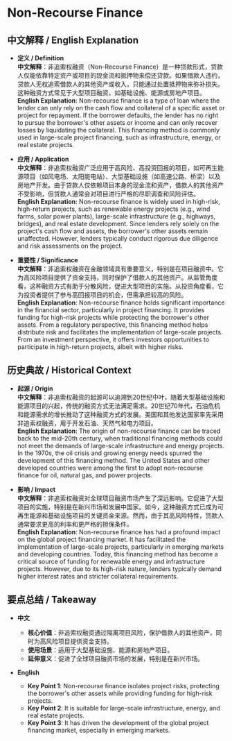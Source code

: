 # Non-Recourse Finance

## 中文解释 / English Explanation

* **定义 / Definition**  
  **中文解释**：非追索权融资（Non-Recourse Finance）是一种贷款形式，贷款人仅能依靠特定资产或项目的现金流和抵押物来偿还贷款。如果借款人违约，贷款人无权追索借款人的其他资产或收入，只能通过处置抵押物来弥补损失。这种融资方式常见于大型项目融资，如基础设施、能源或房地产项目。  
  **English Explanation**: Non-recourse finance is a type of loan where the lender can only rely on the cash flow and collateral of a specific asset or project for repayment. If the borrower defaults, the lender has no right to pursue the borrower's other assets or income and can only recover losses by liquidating the collateral. This financing method is commonly used in large-scale project financing, such as infrastructure, energy, or real estate projects.

* **应用 / Application**  
  **中文解释**：非追索权融资广泛应用于高风险、高投资回报的项目，如可再生能源项目（如风电场、太阳能电站）、大型基础设施（如高速公路、桥梁）以及房地产开发。由于贷款人仅依赖项目本身的现金流和资产，借款人的其他资产不受影响，但贷款人通常会对项目进行严格的尽职调查和风险评估。  
  **English Explanation**: Non-recourse finance is widely used in high-risk, high-return projects, such as renewable energy projects (e.g., wind farms, solar power plants), large-scale infrastructure (e.g., highways, bridges), and real estate development. Since lenders rely solely on the project's cash flow and assets, the borrower's other assets remain unaffected. However, lenders typically conduct rigorous due diligence and risk assessments on the project.

* **重要性 / Significance**  
  **中文解释**：非追索权融资在金融领域具有重要意义，特别是在项目融资中。它为高风险项目提供了资金支持，同时保护了借款人的其他资产。从监管角度看，这种融资方式有助于分散风险，促进大型项目的实施。从投资角度看，它为投资者提供了参与高回报项目的机会，但需承担较高的风险。  
  **English Explanation**: Non-recourse finance holds significant importance in the financial sector, particularly in project financing. It provides funding for high-risk projects while protecting the borrower's other assets. From a regulatory perspective, this financing method helps distribute risk and facilitates the implementation of large-scale projects. From an investment perspective, it offers investors opportunities to participate in high-return projects, albeit with higher risks.

## 历史典故 / Historical Context

* **起源 / Origin**  
  **中文解释**：非追索权融资的起源可以追溯到20世纪中叶，随着大型基础设施和能源项目的兴起，传统的融资方式无法满足需求。20世纪70年代，石油危机和能源需求的增长推动了这种融资方式的发展。美国和其他发达国家率先采用非追索权融资，用于开发石油、天然气和电力项目。  
  **English Explanation**: The origin of non-recourse finance can be traced back to the mid-20th century, when traditional financing methods could not meet the demands of large-scale infrastructure and energy projects. In the 1970s, the oil crisis and growing energy needs spurred the development of this financing method. The United States and other developed countries were among the first to adopt non-recourse finance for oil, natural gas, and power projects.

* **影响 / Impact**  
  **中文解释**：非追索权融资对全球项目融资市场产生了深远影响。它促进了大型项目的实施，特别是在新兴市场和发展中国家。如今，这种融资方式已成为可再生能源和基础设施项目的关键资金来源。然而，由于其高风险特性，贷款人通常要求更高的利率和更严格的担保条件。  
  **English Explanation**: Non-recourse finance has had a profound impact on the global project financing market. It has facilitated the implementation of large-scale projects, particularly in emerging markets and developing countries. Today, this financing method has become a critical source of funding for renewable energy and infrastructure projects. However, due to its high-risk nature, lenders typically demand higher interest rates and stricter collateral requirements.

## 要点总结 / Takeaway

* **中文**  
  - **核心价值**：非追索权融资通过隔离项目风险，保护借款人的其他资产，同时为高风险项目提供资金支持。  
  - **使用场景**：适用于大型基础设施、能源和房地产项目。  
  - **延伸意义**：促进了全球项目融资市场的发展，特别是在新兴市场。  

* **English**  
  - **Key Point 1**: Non-recourse finance isolates project risks, protecting the borrower's other assets while providing funding for high-risk projects.  
  - **Key Point 2**: It is suitable for large-scale infrastructure, energy, and real estate projects.  
  - **Key Point 3**: It has driven the development of the global project financing market, especially in emerging markets.